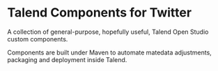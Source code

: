 Talend Components for Twitter
=============================

A collection of general-purpose, hopefully useful, Talend Open Studio custom components.

Components are built under Maven to automate matedata adjustments, packaging and deployment inside Talend.

